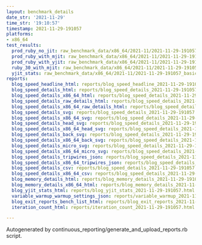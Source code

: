 ```yaml
---
layout: benchmark_details
date_str: '2021-11-29'
time_str: '19:10:57'
timestamp: 2021-11-29-191057
platforms:
- x86_64
test_results:
  prod_ruby_no_jit: raw_benchmark_data/x86_64/2021-11/2021-11-29-191057_basic_benchmark_prod_ruby_no_jit.json
  prod_ruby_with_mjit: raw_benchmark_data/x86_64/2021-11/2021-11-29-191057_basic_benchmark_prod_ruby_with_mjit.json
  prod_ruby_with_yjit: raw_benchmark_data/x86_64/2021-11/2021-11-29-191057_basic_benchmark_prod_ruby_with_yjit.json
  ruby_30_with_mjit: raw_benchmark_data/x86_64/2021-11/2021-11-29-191057_basic_benchmark_ruby_30_with_mjit.json
  yjit_stats: raw_benchmark_data/x86_64/2021-11/2021-11-29-191057_basic_benchmark_yjit_stats.json
reports:
  blog_speed_headline_html: reports/blog_speed_headline_2021-11-29-191057.html
  blog_speed_details_html: reports/blog_speed_details_2021-11-29-191057.html
  blog_speed_details_x86_64_html: reports/blog_speed_details_2021-11-29-191057.x86_64.html
  blog_speed_details_raw_details_html: reports/blog_speed_details_2021-11-29-191057.raw_details.html
  blog_speed_details_x86_64_raw_details_html: reports/blog_speed_details_2021-11-29-191057.x86_64.raw_details.html
  blog_speed_details_svg: reports/blog_speed_details_2021-11-29-191057.svg
  blog_speed_details_x86_64_svg: reports/blog_speed_details_2021-11-29-191057.x86_64.svg
  blog_speed_details_head_svg: reports/blog_speed_details_2021-11-29-191057.head.svg
  blog_speed_details_x86_64_head_svg: reports/blog_speed_details_2021-11-29-191057.x86_64.head.svg
  blog_speed_details_back_svg: reports/blog_speed_details_2021-11-29-191057.back.svg
  blog_speed_details_x86_64_back_svg: reports/blog_speed_details_2021-11-29-191057.x86_64.back.svg
  blog_speed_details_micro_svg: reports/blog_speed_details_2021-11-29-191057.micro.svg
  blog_speed_details_x86_64_micro_svg: reports/blog_speed_details_2021-11-29-191057.x86_64.micro.svg
  blog_speed_details_tripwires_json: reports/blog_speed_details_2021-11-29-191057.tripwires.json
  blog_speed_details_x86_64_tripwires_json: reports/blog_speed_details_2021-11-29-191057.x86_64.tripwires.json
  blog_speed_details_csv: reports/blog_speed_details_2021-11-29-191057.csv
  blog_speed_details_x86_64_csv: reports/blog_speed_details_2021-11-29-191057.x86_64.csv
  blog_memory_details_html: reports/blog_memory_details_2021-11-29-191057.html
  blog_memory_details_x86_64_html: reports/blog_memory_details_2021-11-29-191057.x86_64.html
  blog_yjit_stats_html: reports/blog_yjit_stats_2021-11-29-191057.html
  variable_warmup_warmup_settings_json: reports/variable_warmup_2021-11-29-191057.warmup_settings.json
  blog_exit_reports_bench_list_html: reports/blog_exit_reports_2021-11-29-191057.bench_list.html
  iteration_count_html: reports/iteration_count_2021-11-29-191057.html

---
```

Autogenerated by continuous_reporting/generate_and_upload_reports.rb script.
